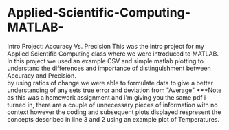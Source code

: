 # Applied-Scientific-Computing-MATLAB-
Intro Project: Accuracy Vs. Precision
This was the intro project for my Applied Scientific Computing class where we were introduced to MATLAB. In this project we used an example CSV and simple matlab plotting to understand the differences and importance of distinguishment between Accuracy and Precision.  
by using ratios of change we were able to formulate data to give a better understanding of any sets true error and deviation from "Average"
***Note as this was a homework assignment and i'm giving you the same pdf i turned in, there are a couple of unnecessary pieces of information with no context however the coding and subsequent plots displayed respresent the concepts described in line 3 and 2 using an example plot of Temperatures. 
